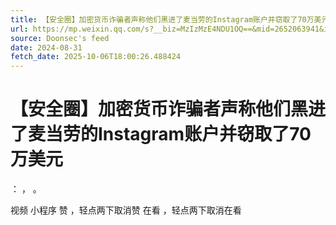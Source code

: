 ```yaml
---
title: 【安全圈】加密货币诈骗者声称他们黑进了麦当劳的Instagram账户并窃取了70万美元
url: https://mp.weixin.qq.com/s?__biz=MzIzMzE4NDU1OQ==&mid=2652063941&idx=1&sn=68535f1cfc2970864aee86ffc8d19093
source: Doonsec's feed
date: 2024-08-31
fetch_date: 2025-10-06T18:00:26.488424
---
```


# 【安全圈】加密货币诈骗者声称他们黑进了麦当劳的Instagram账户并窃取了70万美元

：
，
。

视频
小程序
赞
，轻点两下取消赞
在看
，轻点两下取消在看